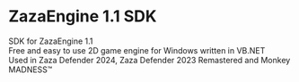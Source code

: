 # ZazaEngine 1.1 SDK
SDK for ZazaEngine 1.1</br>
Free and easy to use 2D game engine for Windows written in VB.NET</br>
Used in Zaza Defender 2024, Zaza Defender 2023 Remastered and Monkey MADNESS™</br>

